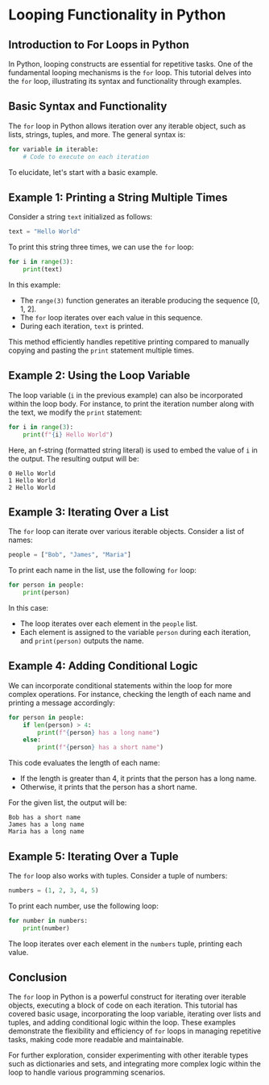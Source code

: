 
# Looping Functionality in Python

## Introduction to For Loops in Python

In Python, looping constructs are essential for repetitive tasks. One of the fundamental looping mechanisms is the `for` loop. This tutorial delves into the `for` loop, illustrating its syntax and functionality through examples.

## Basic Syntax and Functionality

The `for` loop in Python allows iteration over any iterable object, such as lists, strings, tuples, and more. The general syntax is:

```python
for variable in iterable:
    # Code to execute on each iteration
```

To elucidate, let's start with a basic example.

## Example 1: Printing a String Multiple Times

Consider a string `text` initialized as follows:

```python
text = "Hello World"
```

To print this string three times, we can use the `for` loop:

```python
for i in range(3):
    print(text)
```

In this example:

- The `range(3)` function generates an iterable producing the sequence [0, 1, 2].
- The `for` loop iterates over each value in this sequence.
- During each iteration, `text` is printed.

This method efficiently handles repetitive printing compared to manually copying and pasting the `print` statement multiple times.

## Example 2: Using the Loop Variable

The loop variable (`i` in the previous example) can also be incorporated within the loop body. For instance, to print the iteration number along with the text, we modify the `print` statement:

```python
for i in range(3):
    print(f"{i} Hello World")
```

Here, an f-string (formatted string literal) is used to embed the value of `i` in the output. The resulting output will be:

```
0 Hello World
1 Hello World
2 Hello World
```

## Example 3: Iterating Over a List

The `for` loop can iterate over various iterable objects. Consider a list of names:

```python
people = ["Bob", "James", "Maria"]
```

To print each name in the list, use the following `for` loop:

```python
for person in people:
    print(person)
```

In this case:

- The loop iterates over each element in the `people` list.
- Each element is assigned to the variable `person` during each iteration, and `print(person)` outputs the name.

## Example 4: Adding Conditional Logic

We can incorporate conditional statements within the loop for more complex operations. For instance, checking the length of each name and printing a message accordingly:

```python
for person in people:
    if len(person) > 4:
        print(f"{person} has a long name")
    else:
        print(f"{person} has a short name")
```

This code evaluates the length of each name:

- If the length is greater than 4, it prints that the person has a long name.
- Otherwise, it prints that the person has a short name.

For the given list, the output will be:

```
Bob has a short name
James has a long name
Maria has a long name
```

## Example 5: Iterating Over a Tuple

The `for` loop also works with tuples. Consider a tuple of numbers:

```python
numbers = (1, 2, 3, 4, 5)
```

To print each number, use the following loop:

```python
for number in numbers:
    print(number)
```

The loop iterates over each element in the `numbers` tuple, printing each value.

## Conclusion

The `for` loop in Python is a powerful construct for iterating over iterable objects, executing a block of code on each iteration. This tutorial has covered basic usage, incorporating the loop variable, iterating over lists and tuples, and adding conditional logic within the loop. These examples demonstrate the flexibility and efficiency of `for` loops in managing repetitive tasks, making code more readable and maintainable.

For further exploration, consider experimenting with other iterable types such as dictionaries and sets, and integrating more complex logic within the loop to handle various programming scenarios.
